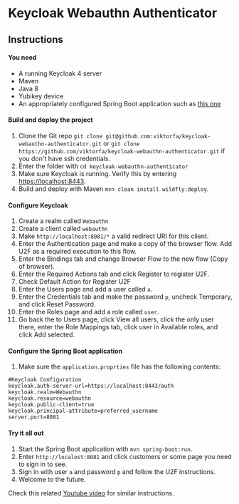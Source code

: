 # Keycloak Webauthn Authenticator

## Instructions

#### You need
* A running Keycloak 4 server
* Maven
* Java 8
* Yubikey device
* An appropriately configured Spring Boot application such as [this one](https://github.com/difi/dc18-webAuth)

#### Build and deploy the project
1. Clone the Git repo `git clone git@github.com:viktorfa/keycloak-webauthn-authenticator.git` or `git clone https://github.com/viktorfa/keycloak-webauthn-authenticator.git` if you don't have ssh credentials.
2. Enter the folder with `cd keycloak-webauthn-authenticator`
3. Make sure Keycloak is running. Verify this by entering [https://localhost:8443](https://localhost:8443).
4. Build and deploy with Maven `mvn clean install wildfly:deploy`.


#### Configure Keycloak
1. Create a realm called `Webauthn`
2. Create a client called `webauthn`
3. Make `http://localhost:8081/*` a valid redirect URI for this client.
4. Enter the Authentication page and make a copy of the browser flow. Add U2F as a required execution to this flow. 
5. Enter the Bindings tab and change Browser Flow to the new flow (Copy of browser).
6. Enter the Required Actions tab and click Register to register U2F.
7. Check Default Action for Register U2F
8. Enter the Users page and add a user called `a`.
9. Enter the Credentials tab and make the password `p`, uncheck Temporary, and click Reset Password.
10. Enter the Roles page and add a role called `user`.
11. Go back the to Users page, click View all users, click the only user there, enter the Role Mappings tab, click user in Available roles, and click Add selected.


#### Configure the Spring Boot application
1. Make sure the `application.proprties` file has the following contents:
```
#Keycloak Configuration
keycloak.auth-server-url=https://localhost:8443/auth
keycloak.realm=Webauthn
keycloak.resource=webauthn
keycloak.public-client=true
keycloak.principal-attribute=preferred_username
server.port=8081
```

#### Try it all out
1. Start the Spring Boot application with `mvn spring-boot:run`.
2. Enter `http://localost:8081` and click customers or some page you need to sign in to see.
3. Sign in with user `a` and password `p` and follow the U2F instructions.
4. Welcome to the future.

Check this related [Youtube video](https://www.youtube.com/watch?v=hKa5qMbc5u4) for similar instructions.
